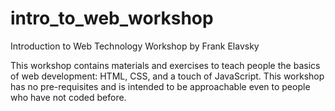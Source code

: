 # intro_to_web_workshop
Introduction to Web Technology Workshop by Frank Elavsky  
  
This workshop contains materials and exercises to teach people the basics of web development: HTML, CSS, and a touch of JavaScript. This workshop has no pre-requisites and is intended to be approachable even to people who have not coded before.
